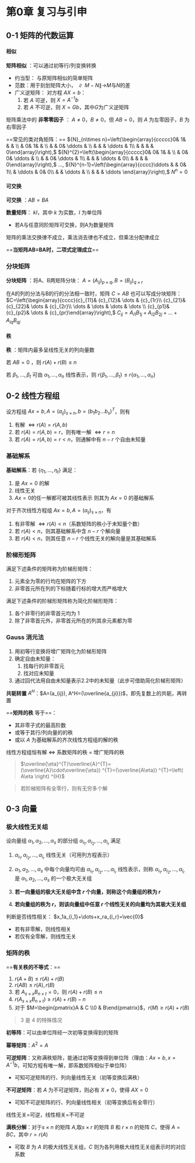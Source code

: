 <!-----
title: 第〇章 - 复习与引申
date: 2021-07-20T22:30:00+08:00
categories: 工程矩阵
layout: note
----->

# 第0章 复习与引申

## 0-1 矩阵的代数运算

#### 相似

**矩阵相似** ：可以通过初等行/列变换转换
  * 约当型： 与原矩阵相似的简单矩阵
  * 范数：用于刻划矩阵大小，$\parallel M-N\parallel$→$M$与$N$的差
  * 广义逆矩阵： 对方程 $AX=b$：
    1. 若 $A$ 可逆，则 $X=A^{-1}b$
    2. 若 $A$ 不可逆，则 $X=Gb$，其中$G$为广义逆矩阵

矩阵乘法中的 **非零零因子** ： $A\neq0$，$B\neq0$，但 $AB=0$，则 $A$ 为左零因子，$B$ 为右零因子

==常见的类对角矩阵：==
${N}_{n\times n}=\left(\begin{array}{ccccc}0& 1& & & \\ & 0& 1& & \\ & & 0& \ddots & \\ & & & \ddots & 1\\ & & & & 0\end{array}\right),$ ${N}^{2}=\left(\begin{array}{ccccc}0& 0& 1& & \\ & 0& 0& \ddots & \\ & & 0& \ddots & 1\\ & & & \ddots & 0\\ & & & & 0\end{array}\right),$ $\dots,$ ${N}^{n-1}=\left(\begin{array}{cccc}\ddots & & 0& 1\\ & \ddots & 0& 0\\ & & \ddots & \\ & & & \ddots \end{array}\right),$ ${N}^{n}=0$

#### 可交换

**可交换** ：$A B=B A$

**数量矩阵**： $kI$，其中 $k$ 为实数，$I$ 为单位阵
- 若A与任意同阶矩阵可交换，则A为数量矩阵

矩阵的乘法交换律不成立，乘法消去律也不成立，但乘法分配律成立

==**当矩阵AB=BA时，二项式定理成立**==

### 分块矩阵

**分块矩阵** ：将A、B两矩阵分块：
$A={\left({A}_{ij}\right)}_{p\times q},B={\left({B}_{ij}\right)}_{q\times r}$

在A的列的分法与B的行的分法相一致时，矩阵 $C=AB$ 也可以写成分块矩阵：
$C=\left(\begin{array}{cccc}{c}_{11}& {c}_{12}& \dots & {c}_{1r}\\ {c}_{21}& {c}_{22}& \dots & {c}_{2r}\\ \dots & \dots & \dots & \dots \\ {c}_{p1}& {c}_{p2}& \dots & {c}_{pr}\end{array}\right),$ ${C}_{ij}={A}_{i1}{B}_{1j}+{A}_{i2}{B}_{2j}+\dots +{A}_{iq}{B}_{qj}$

#### 秩

**秩** ：矩阵内最多呈线性无关的列向量数

若 $AB=0$ ，则 $r(A)+r(B)\leq n$

若 $\beta_1,\dots,\beta_t$ 可由 $\alpha_1,\dots,\alpha_n$ 线性表示，则 $r\{\beta_1,\dots,\beta_t\}\leq r\{\alpha_1,\dots,\alpha_n\}$

## 0-2 线性方程组

设方程组 $Ax=b, A=(a_{ij})_{s\times n}, b=(b_1b_2\dots b_s)^T$，则有
1. 有解 $\Leftrightarrow r(A)=r(A,b)$
2. 若 $r(A)=r(A,b)=r$，则有唯一解 $\Leftrightarrow r=n$
3. 若 $r(A)=r(A,b)=r<n$，则通解中有 $n-r$ 个自由未知量

### 基础解系

**基础解系**：若 $\{\eta_1,\dots,\eta_t\}$ 满足：
1. 是 $Ax=0$ 的解
2. 线性无关
3. $Ax=0$的任一解都可被其线性表示
则其为 $Ax=0$ 的基础解系

对于齐次线性方程组 $Ax=b, A=(a_{ij})_{s\times n}$，有
1. 有非零解 $\Leftrightarrow r(A)<n$（系数矩阵的秩小于未知量个数）
2. 若 $r(A)<n$，则其基础解系中含 $n-r$ 个解向量
3. 若 $r(A)<n$，则其任意 $n-r$ 个线性无关的解向量是其基础解系

### 阶梯形矩阵

满足下述条件的矩阵称为阶梯形矩阵：
1. 元素全为零的行均在矩阵的下方
2. 非零首元所在列的下标随着行标的增大而严格增大

满足下述条件的阶梯形矩阵称为简化阶梯形矩阵：
1. 各个非零行的非零首元均为 1
2. 除了非零首元外，非零首元所在的列其余元素都为零

### Gauss 消元法

1. 用初等行变换将增广矩阵化为阶梯形矩阵
2. 确定自由未知量：
   1. 找每行的非零首元
   2. 找对应未知量
3. 通过回代法用自由未知量表示2.2中的未知量（此步可借助简化阶梯形矩阵）

**共轭转置** $A^H$：$A=(a_{ij}), A^H=(\overline{a_{ji}})$，即先复数上的共轭，再转置

==**矩阵的秩** 等于==：
- 其非零子式的最高阶数
- 或等于其行/列向量的的秩
- 或以 $A$ 为基础解系的齐次线性方程组的解的秩

线性⽅程组恒有解 $\Leftrightarrow$ 系数矩阵的秩 = 增广矩阵的秩

> $\overline{\eta}^{T}\overline{A}^{T}=(\overline{A}\cdot\overline{\eta}) ^{T}=(\overline{A\eta}) ^{T}=\left( A\eta \right) ^{H}$

> 若阶梯矩阵有全零行，则有无穷多个解

## 0-3 向量

### 极大线性无关组

设向量组 $\alpha_1,\alpha_2,\dots,\alpha_s$ 的部分组 $\alpha_{i_1},\alpha_{i_2},\dots,\alpha_{i_r}$ 满足
1. $\alpha_{i_1},\alpha_{i_2},\dots,\alpha_{i_r}$ 线性无关（可用列方程表示）
2. $\alpha_1,\alpha_2,\dots,\alpha_s$ 中每个向量均可由 $\alpha_{i_1},\alpha_{i_2},\dots,\alpha_{i_r}$ 线性表示，则称 $\alpha_{i_1},\alpha_{i_2},\dots,\alpha_{i_r}$ 是 $\alpha_1,\alpha_2,\dots,\alpha_s$ 的一个极大无关组

1. **若一向量组的极大无关组中含 $r$ 个向量，则称这个向量组的秩为 $r$**
2. **若向量组的秩为 $r$，则该向量组中任意 $r$ 个线性无关的向量均为其极大无关组**

判断是否线性相关：
$x_1a_{i_1}+\dots+x_ra_{i_r}=\vec{0}$
- 若有非零解，则线性相关
- 若仅有全零解，则线性无关

### 矩阵的秩

==**有关秩的不等式**：==
1. $r(A+B)\leq r(A)+r(B)$
2. $r(AB)\leq r(A),r(B)$
3. 若 $A_{s\times x}B_{n\times t}=0$，则 $r(A)+r(B)\leq n$
4. $r(A_{s\times x}B_{n\times t})\geq r(A)+r(B)-n$
5. 对于 $M=\begin{pmatrix}A & C \\0 & B\end{pmatrix}$，$r(M)\geq r(A)+r(B)$

> 3 是 4 的特殊情况

**初等阵**：可以由单位阵经一次初等变换得到的矩阵

**幂等矩阵**：$A^2=A$

**可逆矩阵**：又称满秩矩阵，能通过初等变换得到单位阵（理由：$Ax=b, x=A^{-1}b$，可知方程有唯一解，即系数矩阵相似于单位阵）
- 可知可逆矩阵的行、列向量线性无关（初等变换后满秩）

**不可逆矩阵**：若 $A$ 为不可逆矩阵，则必有 $X\neq0$，使得 $AX=0$
- 可知不可逆矩阵的行、列向量线性相关（初等变换后有全零行）

线性无关=可逆，线性相关=不可逆

**满秩分解**：对于$s\times n$ 的矩阵 $A$,取$s\times r$ 的矩阵 $B$ 和 $r\times n$ 的矩阵 $C$，使得 $A=BC$，其中 $r=r(A)$
- 可取 $B$ 为 $A$ 的极大线性无关组，$C$ 则为各列用极大线性无关组表示时的对应系数

